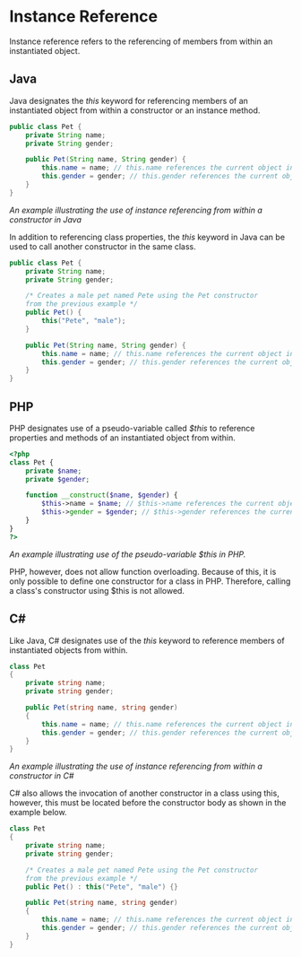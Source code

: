 # Instance Reference
Instance reference refers to the referencing of members from within an instantiated object.

## Java
Java designates the *this* keyword for referencing members of an instantiated object from within a constructor or an instance method.

```Java
public class Pet {
	private String name;
	private String gender;

	public Pet(String name, String gender) {
		this.name = name; // this.name references the current object instance
		this.gender = gender; // this.gender references the current object instance
	}
}
```
*An example illustrating the use of instance referencing from within a constructor in Java*

In addition to referencing class properties, the *this* keyword in Java can be used to call another constructor in the same class.

```java
public class Pet {
	private String name;
	private String gender;

	/* Creates a male pet named Pete using the Pet constructor
	from the previous example */
	public Pet() {
		this("Pete", "male");
	}

	public Pet(String name, String gender) {
		this.name = name; // this.name references the current object instance
		this.gender = gender; // this.gender references the current object instance
	}
}
```

## PHP
PHP designates use of a pseudo-variable called *$this* to reference properties and methods of an instantiated object from within.

```php
<?php
class Pet {
	private $name;
	private $gender;

	function __construct($name, $gender) {
		$this->name = $name; // $this->name references the current object instance
		$this->gender = $gender; // $this->gender references the current object instance
	}
}
?>
```
*An example illustrating use of the pseudo-variable $this in PHP.*

PHP, however, does not allow function overloading. Because of this, it is only possible to define one constructor for a class in PHP. Therefore, calling a class's constructor using $this is not allowed.

## C# #
Like Java, C# designates use of the *this* keyword to reference members of instantiated objects from within.

```cs
class Pet
{
	private string name;
	private string gender;

	public Pet(string name, string gender)
	{
		this.name = name; // this.name references the current object instance
		this.gender = gender; // this.gender references the current object instance
	}
}
```
*An example illustrating the use of instance referencing from within a constructor in C#*

C# also allows the invocation of another constructor in a class using this, however, this must be located before the constructor body as shown in the example below.

```cs
class Pet
{
	private string name;
	private string gender;

	/* Creates a male pet named Pete using the Pet constructor
	from the previous example */
	public Pet() : this("Pete", "male") {}

	public Pet(string name, string gender)
	{
		this.name = name; // this.name references the current object instance
		this.gender = gender; // this.gender references the current object instance
	}
}
```
